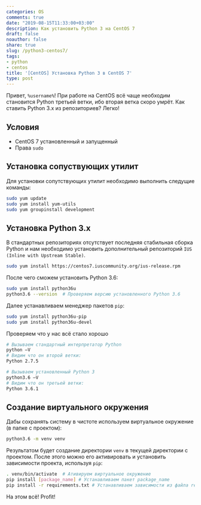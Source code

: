 ```yaml
---
categories: OS
comments: true
date: "2019-08-15T11:33:00+03:00"
description: Как установить Python 3 на CentOS 7
draft: false
noauthor: false
share: true
slug: /python3-centos7/
tags:
- python
- centos
title: '[CentOS] Установка Python 3 в CentOS 7'
type: post
---
```

Привет, `%username%`! При работе на CentOS всё чаще необходим становится Python третьей ветки, ибо вторая ветка скоро умрёт. Как ставить Python 3.x из репозиториев? Легко!

## Условия

- CentOS 7 установленный и запущенный 
- Права `sudo`

## Установка сопуствующих утилит

Для установки сопутствующих утилит необходимо выполнить следущие команды:

```bash
sudo yum update
sudo yum install yum-utils 
sudo yum groupinstall development 
```

## Установка Python 3.x

В стандартных репозиториях отсутствует последняя стабильная сборка Python и нам необходимо установить дополнительный репозиторий `IUS (Inline with Upstream Stable)`. 

```bash
sudo yum install https://centos7.iuscommunity.org/ius-release.rpm
```

После чего сможем установить Python 3.6:

```bash
sudo yum install python36u
python3.6 --version  # Проверяем версию установленного Python 3.6
```
Далее устанавливаем менеджер пакетов `pip`:
```bash
sudo yum install python36u-pip
sudo yum install python36u-devel
```
Проверяем что у нас всё стало хорошо

```bash
# Вызываем стандартный интерпретатор Python
python –V
# Видим что он второй ветки:
Python 2.7.5

# Вызываем установленный Python 3 
python3.6 –V
# Видим что он третьей ветки:
Python 3.6.1
```
## Создание виртуального окружения
Дабы сохранять систему в чистоте используем виртуальное окружение (в папке с проектом):
```bash
python3.6 -m venv venv
```
Результатом будет создание директории `venv` в текущей директории с проектом. После этого можно его активировать и установить зависимости проекта, используя `pip`:

```bash
. venv/bin/activate  # Ативируем виртуальное окружение
pip install [package_name] # Устанавливаем пакет package_name
pip install -r requirements.txt # Устанавливаем зависимости из файла requirements.txt
```

На этом всё! Profit!

